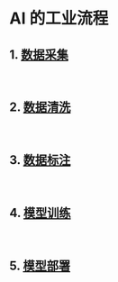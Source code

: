 # AI 的工业流程

## 1. [数据采集](./data_collection/)

<br>

## 2. [数据清洗](./data_cleaning/)

<br>

## 3. [数据标注](./Data_annotator/)

<br>

## 4. [模型训练](./model_training/)


<br>

## 5. [模型部署](./model_deployment/)
